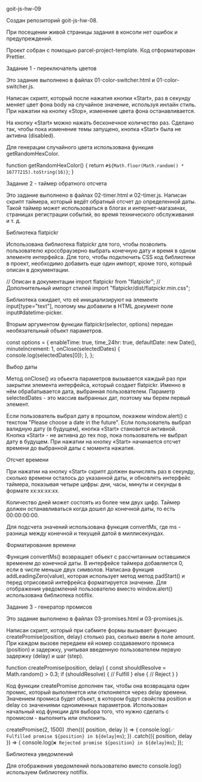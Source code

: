 goit-js-hw-09

Создан репозиторий goit-js-hw-08. 

При посещении живой страницы задания в консоли нет ошибок и предупреждений. 

Проект собран с помощью parcel-project-template. Код отформатирован Prettier.

Задание 1 - переключатель цветов

Это задание выполнено в файлах 01-color-switcher.html и 01-color-switcher.js.

Написан скрипт, который после нажатия кнопки «Start», раз в секунду меняет цвет фона body на случайное значение, используя инлайн стиль. При нажатии на кнопку «Stop», изменение цвета фона останавливается.

На кнопку «Start» можно нажать бесконечное количество раз. Сделано так, чтобы пока изменение темы запущено, кнопка «Start» была не активна (disabled).

Для генерации случайного цвета использована функция getRandomHexColor.

function getRandomHexColor() {
  return `#${Math.floor(Math.random() * 16777215).toString(16)}`;
}

Задание 2 - таймер обратного отсчета

Это задание выполнено в файлах 02-timer.html и 02-timer.js. 
Написан скрипт таймера, который ведёт обратный отсчет до определенной даты. Такой таймер может использоваться в блогах и интернет-магазинах, страницах регистрации событий, во время технического обслуживания и т. д. 

Библиотека flatpickr

Использована библиотека flatpickr для того, чтобы позволить пользователю кроссбраузерно выбрать конечную дату и время в одном элементе интерфейса. Для того, чтобы подключить CSS код библиотеки в проект, необходимо добавить еще один импорт, кроме того, который описан в документации.

// Описан в документации
import flatpickr from "flatpickr";
// Дополнительный импорт стилей
import "flatpickr/dist/flatpickr.min.css";

Библиотека ожидает, что её инициализируют на элементе input[type="text"], поэтому мы добавили в HTML документ поле input#datetime-picker.

Вторым аргументом функции flatpickr(selector, options) передан необязательный объект параметров.

const options = {
  enableTime: true,
  time_24hr: true,
  defaultDate: new Date(),
  minuteIncrement: 1,
  onClose(selectedDates) {
    console.log(selectedDates[0]);
  },
};

Выбор даты

Метод onClose() из обьекта параметров вызывается каждый раз при закрытии элемента интерфейса, который создает flatpickr. Именно в нём обрабатывается дата, выбранная пользователем. Параметр selectedDates - это массив выбранных дат, поэтому мы берем первый элемент.

Если пользователь выбрал дату в прошлом, покажем window.alert() с текстом "Please choose a date in the future".
Если пользователь выбрал валидную дату (в будущем), кнопка «Start» становится активной.
Кнопка «Start» - не активна до тех пор, пока пользователь не выбрал дату в будущем.
При нажатии на кнопку «Start» начинается отсчет времени до выбранной даты с момента нажатия.

Отсчет времени

При нажатии на кнопку «Start» скрипт должен вычислять раз в секунду, сколько времени осталось до указанной даты, и обновлять интерфейс таймера, показывая четыре цифры: дни, часы, минуты и секунды в формате xx:xx:xx:xx.

Количество дней может состоять из более чем двух цифр.
Таймер должен останавливаться когда дошел до конечной даты, то есть 00:00:00:00.

Для подсчета значений использована функция convertMs, где ms - разница между конечной и текущей датой в миллисекундах.

Форматирование времени

Функция convertMs() возвращает объект с рассчитанным оставшимся временем до конечной даты. В интерфейсе таймера добавляется 0, если в числе меньше двух символов. Написана функция addLeadingZero(value), которая использует метод метод padStart() и перед отрисовкой интефрейса форматируется значение.
Для отображения уведомлений пользователю вместо window.alert() использована библиотека notiflix.

Задание 3 - генератор промисов

Это задание выполнено в файлах 03-promises.html и 03-promises.js. 

Написан скрипт, который при сабмите формы вызывает функцию createPromise(position, delay) столько раз, сколько ввели в поле amount. При каждом вызове передаем ей номер создаваемого промиса (position) и задержку, учитывая введенную пользователем первую задержку (delay) и шаг (step).

function createPromise(position, delay) {
  const shouldResolve = Math.random() > 0.3;
  if (shouldResolve) {
    // Fulfill
  } else {
    // Reject
  }
}

Код функции createPromise дополнен так, чтобы она возвращала один промис, который выполянется или отклоняется через delay времени. Значением промиса будет объект, в котором будут свойства position и delay со значениями одноименных параметров. Использован начальный код функции для выбора того, что нужно сделать с промисом - выполнить или отклонить.

createPromise(2, 1500)
  .then(({ position, delay }) => {
    console.log(`✅ Fulfilled promise ${position} in ${delay}ms`);
  })
  .catch(({ position, delay }) => {
    console.log(`❌ Rejected promise ${position} in ${delay}ms`);
  });
  
Библиотека уведомлений

Для отображения уведомлений пользователю вместо console.log() используем библиотеку notiflix.
